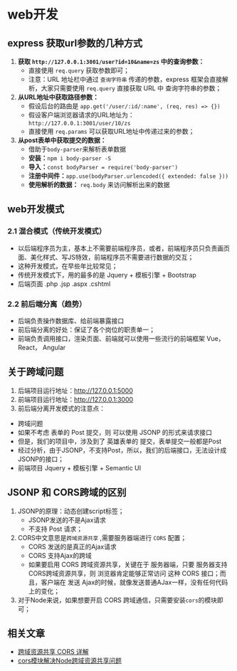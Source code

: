 # web开发

## express 获取url参数的几种方式

1. **获取 `http://127.0.0.1:3001/user?id=10&name=zs` 中的查询参数：**
   - 直接使用 `req.query` 获取参数即可；
   - 注意：URL 地址栏中通过 `查询字符串` 传递的参数，express 框架会直接解析，大家只需要使用 `req.query` 直接获取 URL 中 查询字符串的参数；
2. **从URL地址中获取路径参数：**
   - 假设后台的路由是 `app.get('/user/:id/:name', (req, res) => {})`
   - 假设客户端浏览器请求的URL地址为：`http://127.0.0.1:3001/user/10/zs`
   - 直接使用 `req.params` 可以获取URL地址中传递过来的参数；
3. **从post表单中获取提交的数据：**
   - 借助于`body-parser`来解析表单数据
   - **安装：**`npm i body-parser -S`
   - **导入：**`const bodyParser = require('body-parser')`
   - **注册中间件：**`app.use(bodyParser.urlencoded({ extended: false }))`
   - **使用解析的数据：** `req.body` 来访问解析出来的数据



## web开发模式

### 2.1 混合模式（传统开发模式）

- 以后端程序员为主，基本上不需要前端程序员，或者，前端程序员只负责画页面、美化样式、写JS特效，前端程序员不需要进行数据的交互；
- 这种开发模式，在早些年比较常见；
- 传统开发模式下，用的最多的是 Jquery + 模板引擎 + Bootstrap
- 后端页面 .php   .jsp   .aspx   .cshtml

### 2.2 前后端分离（趋势）

- 后端负责操作数据库、给前端暴露接口
- 前后端分离的好处：保证了各个岗位的职责单一；
- 前端负责调用接口，渲染页面、前端就可以使用一些流行的前端框架 Vue， React， Angular



## 关于跨域问题

1. 后端项目运行地址：http://127.0.0.1:5000
2. 前端项目运行地址：http://127.0.0.1:3000
3. 前后端分离开发模式的注意点：

- 跨域问题
- 如果不考虑 表单的 Post 提交，则 可以使用 JSONP 的形式来请求接口
- 但是，我们的项目中，涉及到了 英雄表单的 提交，表单提交一般都是Post
- 经过分析，由于JSONP，不支持Post，所以，我们的后端接口，无法设计成JSONP的接口；
- 前端项目 Jquery + 模板引擎 + Semantic UI



## JSONP 和 CORS跨域的区别

1. JSONP的原理：动态创建script标签；
   - JSONP发送的不是Ajax请求
   - 不支持 Post 请求；
2. CORS中文意思是`跨域资源共享` ,需要服务器端进行 `CORS` 配置；
   - CORS 发送的是真正的Ajax请求
   - CORS 支持Ajax的跨域
   - 如果要启用 CORS 跨域资源共享，关键在于 服务器端，只要 服务器支持CORS跨域资源共享，则 浏览器肯定能够正常访问 这种 CORS 接口；而且，客户端在 发送 Ajax的时候，就像发送普通AJax一样，没有任何代码上的变化；
3. 对于Node来说，如果想要开启 CORS 跨域通信，只需要安装`cors`的模块即可；



## 相关文章

- [跨域资源共享 CORS 详解](http://www.ruanyifeng.com/blog/2016/04/cors.html)
- [cors模块解决Node跨域资源共享问题](https://github.com/expressjs/cors)

